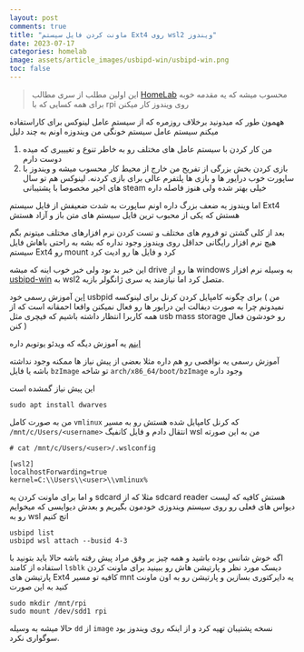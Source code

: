 ```yaml
---
layout: post
comments: true
title: "ماونت کردن فایل سیستم Ext4 روی wsl2 ویندوز"
date: 2023-07-17
categories: homelab
image: assets/article_images/usbipd-win/usbipd-win.png
toc: false
---
```


> این اولین مطلب از سری مطالب [HomeLab](/homelab) محسوب میشه که یه مقدمه خوبه برای همه کسایی که با rpi روی ویندوز کار میکنن

ههمون طور که میدونید برخلاف روزمره که از سیستم عامل لینوکس برای کاراستفاده میکنم
سیستم عامل سیستم خونگی من ویندوزه اونم به چند دلیل
1. من کار کردن با سیستم عامل های مختلف رو به خاطر تنوع و تغیییری که میده دوست دارم
1. بازی کردن بخش بزرگی از تفریح من خارج از محیط کار محسوب میشه و ویندوز با ساپورت خوب درایور ها و بازی ها پلتفرم عالی برای بازی کردنه. لینوکس هم تو سال های اخیر مخصوصا با پشتیبانی steam خیلی بهتر شده ولی هنوز فاصله داره

اما ویندوز یه ضعف بزرگ داره اونم ساپورت به شدت ضعیفش از فایل سیستم Ext4 هستش که یکی از محبوب ترین فایل سیستم های متن باز و آزاد هستش

بعد از کلی گشتن تو فروم های مختلف و تست کردن نرم افزارهای مختلف میتونم بگم هیچ نرم افزار رایگانی حداقل روی ویندوز وجود نداره که بشه به راحتی باهاش فایل سیستم Ext4 رو mount کرد و فایل ها رو ادیت کرد

این خبر بد بود ولی خبر خوب اینه که میشه drive ها رو از windows به وسیله نرم افزار [usbipd-win](https://github.com/dorssel/usbipd-win) به wsl2 متصل کرد اما نیازمند یه سری ژانگولر بازیه.

[این](https://github.com/dorssel/usbipd-win/wiki/WSL-support#building-your-own-usbip-enabled-wsl-2-kernel) آموزش رسمی خود usbpid برای چگونه کامپایل کردن کرنل برای لینوکسه ( من نمیدونم چرا به صورت دیفالت این درایور ها رو فعال نمیکنن واقعا احمقانه است که از همه کاربرا انتظار داشته باشیم که فیچری مثل usb mass storage رو خودشون فعال کنن )

[اینم](https://microhobby.com.br/blog/2019/09/21/compiling-your-own-linux-kernel-for-windows-wsl2/) یه آموزش دیگه که ویدئو یوتوبم داره

آموزش رسمی یه نواقصی رو هم داره مثلا بعضی از پیش نیاز ها ممکنه وجود نداشته باشه یا فایل `bzImage` تو شاخه `arch/x86_64/boot/bzImage` وجود داره

این پیش نیاز گمشده است

```
sudo apt install dwarves

```

من به صورت کامل `vmlinux` که کرنل کامپایل شده هستش رو به مسیر  ` /mnt/c/Users/<username>` انتقال دادم
و فایل کانفیگ wsl من به این صورته

```
# cat /mnt/c/Users/<user>/.wslconfig

[wsl2]
localhostForwarding=true
kernel=C:\\Users\\<user>\\vmlinux%
```

و اما برای ماونت کردن یه sdcard مثلا که از sdcard reader هستش کافیه که لیست دیواس های فعلی رو روی سیستم ویندوزی خودمون بگیریم و بعدش دیوایسی که میخوایم رو به wsl  اتچ کنیم

```
usbipd list
usbipd wsl attach --busid 4-3

```

اگه خوش شانس بوده باشید و همه چیز بر وفق مراد پیش رفته باشه حالا باید بتونید با استفاده از کامند `lsblk` دیسک مورد نظر و پارتیشن هاش رو ببینید
برای ماونت کردن پارتیشن های Ext4 کافیه تو مسیر mnt یه دایرکتوری بسازین و پارتیشن رو به اون ماونت کنید به این صورت

```
sudo mkdir /mnt/rpi
sudo mount /dev/sdd1 rpi

```

حالا میشه به وسیله `dd` از `image` نسخه پشتیبان تهیه کرد و از اینکه روی ویندوز بود سوگواری نکرد.
